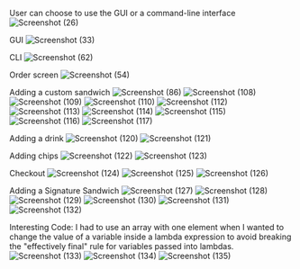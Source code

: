 User can choose to use the GUI or a command-line interface
![Screenshot (26)](https://github.com/user-attachments/assets/63e3aa7f-ad59-4cea-a60d-54777691d848)

GUI
![Screenshot (33)](https://github.com/user-attachments/assets/97cb9bcd-1cd6-466b-8918-0d0ba4421d95)

CLI
![Screenshot (62)](https://github.com/user-attachments/assets/695e3d65-7234-454c-857a-d7ecc4949f05)

Order screen
![Screenshot (54)](https://github.com/user-attachments/assets/beb5464c-1299-4b25-bf68-b53f156a6dd7)

Adding a custom sandwich
![Screenshot (86)](https://github.com/user-attachments/assets/b6d0947e-0509-46f0-b029-fb058133c8cd)
![Screenshot (108)](https://github.com/user-attachments/assets/74dccba0-bac1-4ff6-a457-9883904d262b)
![Screenshot (109)](https://github.com/user-attachments/assets/d7f2e55f-e1da-4f69-8ba7-706e505663ac)
![Screenshot (110)](https://github.com/user-attachments/assets/2e945442-2ac4-4572-95a5-ce7e6b1dbdfd)
![Screenshot (112)](https://github.com/user-attachments/assets/3fe5ad82-063f-4d09-84cb-3ea22ef89058)
![Screenshot (113)](https://github.com/user-attachments/assets/5a387a75-b492-4818-b101-674aac2537bd)
![Screenshot (114)](https://github.com/user-attachments/assets/cd462ac7-dacf-49d5-9eb2-962b065b2d6c)
![Screenshot (115)](https://github.com/user-attachments/assets/2ea3e83d-ae49-42bd-9eac-65527f3854c3)
![Screenshot (116)](https://github.com/user-attachments/assets/de6c543e-f977-4b54-aeac-dc2cb65bb0cc)
![Screenshot (117)](https://github.com/user-attachments/assets/54fb9fe5-a9b8-431a-83e5-210631a5ba4e)

Adding a drink 
![Screenshot (120)](https://github.com/user-attachments/assets/f4dff998-73c2-479e-b197-67acc85ebfff)
![Screenshot (121)](https://github.com/user-attachments/assets/578cf8f0-ec5b-47ce-abd3-1ae9c85a4a86)

Adding chips
![Screenshot (122)](https://github.com/user-attachments/assets/3bc31a48-4983-45cc-8ddf-781ad067a308)
![Screenshot (123)](https://github.com/user-attachments/assets/48e97d7e-8a1b-4088-9b44-1b79e9280a37)

Checkout
![Screenshot (124)](https://github.com/user-attachments/assets/e5aeb517-1874-4399-98df-81391cb920e0)
![Screenshot (125)](https://github.com/user-attachments/assets/8e23b854-04d0-434a-b64f-d6c7e54fa94d)
![Screenshot (126)](https://github.com/user-attachments/assets/c586feef-6dfd-441a-8d88-9758836a1294)

Adding a Signature Sandwich
![Screenshot (127)](https://github.com/user-attachments/assets/d91104a4-7f7c-4e0d-baf1-7bef61284c1e)
![Screenshot (128)](https://github.com/user-attachments/assets/1f53ae1a-dc19-4826-8f75-0639de3b2688)
![Screenshot (129)](https://github.com/user-attachments/assets/83d2a334-c974-41e8-8be8-a220b264cd20)
![Screenshot (130)](https://github.com/user-attachments/assets/8fd9d73c-0d5e-4576-bc9c-e309fa7c65ea)
![Screenshot (131)](https://github.com/user-attachments/assets/34163f54-8f7c-4ea3-9c12-3d2143c6b39f)
![Screenshot (132)](https://github.com/user-attachments/assets/8a695e1a-5475-4636-801d-2eeb7ebb0f15)

Interesting Code:
I had to use an array with one element when I wanted to change the value of a variable inside a lambda expression to avoid breaking the "effectively final" rule for variables passed into lambdas.
![Screenshot (133)](https://github.com/user-attachments/assets/e3295ef6-4aac-41e0-b943-99af4d4cee15)
![Screenshot (134)](https://github.com/user-attachments/assets/8449f755-0c49-49a4-a794-648642f35150)
![Screenshot (135)](https://github.com/user-attachments/assets/c9440958-329f-48bd-a2c2-1c1688c51003)
